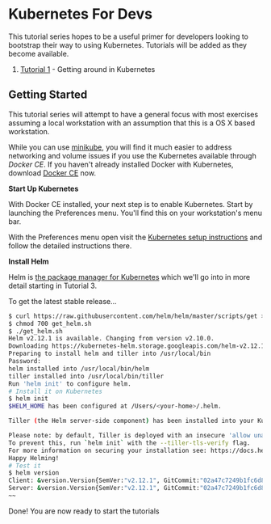 # Kubernetes For Devs

This tutorial series hopes to be a useful primer for developers looking to bootstrap their way to using Kubernetes. Tutorials will be added as they become available.

1. [Tutorial 1](tutorial-1.md) - Getting around in Kubernetes

## Getting Started

This tutorial series will attempt to have a general focus with most exercises assuming a local workstation with an assumption that this is a OS X based workstation.

While you can use [minikube](https://github.com/kubernetes/minikube), you will find it much easier to address networking and volume issues if you use the Kubernetes available through *Docker CE*. If you haven't already installed Docker with Kubernetes, download [Docker CE](https://docs.docker.com/install#desktop) now.

**Start Up Kubernetes**

With Docker CE installed, your next step is to enable Kubernetes. Start by launching the Preferences menu. You'll find this on your workstation's menu bar.

With the Preferences menu open visit the [Kubernetes setup instructions](https://docs.docker.com/docker-for-mac#kubernetes) and follow the detailed instructions there.

**Install Helm**

Helm is [the package manager for Kubernetes](https://docs.helm.sh/) which we'll go into in more detail starting in Tutorial 3. 

To get the latest stable release...

```bash
$ curl https://raw.githubusercontent.com/helm/helm/master/scripts/get > get_helm.sh
$ chmod 700 get_helm.sh
$ ./get_helm.sh
Helm v2.12.1 is available. Changing from version v2.10.0.
Downloading https://kubernetes-helm.storage.googleapis.com/helm-v2.12.1-darwin-amd64.tar.gz
Preparing to install helm and tiller into /usr/local/bin
Password:
helm installed into /usr/local/bin/helm
tiller installed into /usr/local/bin/tiller
Run 'helm init' to configure helm.
# Install it on Kubernetes
$ helm init
$HELM_HOME has been configured at /Users/<your-home>/.helm.

Tiller (the Helm server-side component) has been installed into your Kubernetes Cluster.

Please note: by default, Tiller is deployed with an insecure 'allow unauthenticated users' policy.
To prevent this, run `helm init` with the --tiller-tls-verify flag.
For more information on securing your installation see: https://docs.helm.sh/using_helm/#securing-your-helm-installation
Happy Helming!
# Test it
$ helm version
Client: &version.Version{SemVer:"v2.12.1", GitCommit:"02a47c7249b1fc6d8fd3b94e6b4babf9d818144e", GitTreeState:"clean"}
Server: &version.Version{SemVer:"v2.12.1", GitCommit:"02a47c7249b1fc6d8fd3b94e6b4babf9d818144e", GitTreeState:"clean"}
~~
```

Done! You are now ready to start the tutorials


